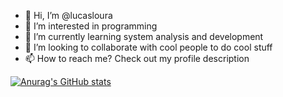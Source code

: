 - 👋 Hi, I’m @lucasloura
- 👀 I’m interested in programming
- 🌱 I’m currently learning system analysis and development
- 💞️ I’m looking to collaborate with cool people to do cool stuff
- 📫 How to reach me? Check out my profile description

<!---
olivermene/olivermene is a ✨ special ✨ repository because its `README.md` (this file) appears on your GitHub profile.
You can click the Preview link to take a look at your changes.
--->

[![Anurag's GitHub stats](https://github-readme-stats.vercel.app/api?username=lucasloura&show_icons=true&theme=codeSTACKr)](https://github.com/anuraghazra/github-readme-stats)
